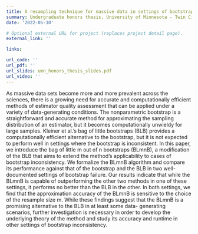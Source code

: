 ```yaml
---
title: A resampling technique for massive data in settings of bootstrap inconsistency
summary: Undergraduate honors thesis, University of Minnesota - Twin Cities.
date: '2022-05-10'

# Optional external URL for project (replaces project detail page).
external_link: ''

links:

url_code: ''
url_pdf: ''
url_slides: umn_honors_thesis_slides.pdf
url_video: ''
---
```


As massive data sets become more and more prevalent across the sciences, there is a growing need for accurate and computationally efficient methods of estimator quality assessment that can be applied under a variety of data-generating conditions. The nonparametric bootstrap is a straightforward and accurate method for approximating the sampling distribution of an estimator, but it becomes computationally unwieldy for large samples. Kleiner et al.’s bag of little bootstraps (BLB) provides a computationally efficient alternative to the bootstrap, but it is not expected to perform well in settings where the bootstrap is inconsistent. In this paper, we introduce the bag of little m out of n bootstraps (BLmnB), a modification of the BLB that aims to extend the method’s applicability to cases of bootstrap inconsistency. We formalize the BLmnB algorithm and compare its performance against that of the bootstrap and the BLB in two well-documented settings of bootstrap failure. Our results indicate that while the BLmnB is capable of outperforming the other two methods in one of these settings, it performs no better than the BLB in the other. In both settings, we find that the approximation accuracy of the BLmnB is sensitive to the choice of the resample size m. While these findings suggest that the BLmnB is a promising alternative to the BLB in at least some data- generating scenarios, further investigation is necessary in order to develop the underlying theory of the method and study its accuracy and runtime in other settings of bootstrap inconsistency.
